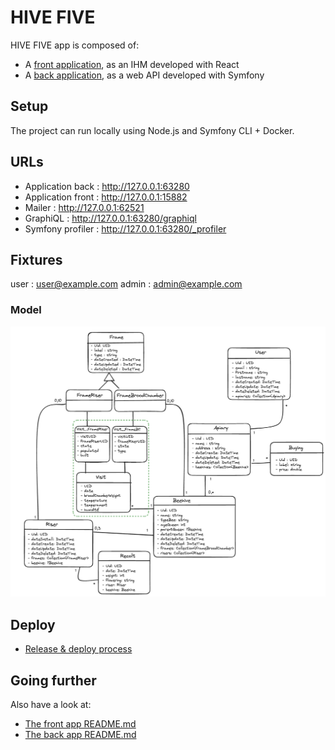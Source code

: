 HIVE FIVE
======

HIVE FIVE app is composed of:

- A [front application](front/README.md), as an IHM developed with React
- A [back application](./back/README.md), as a web API developed with Symfony

## Setup

The project can run locally using Node.js and Symfony CLI + Docker.

## URLs

- Application back : http://127.0.0.1:63280
- Application front : http://127.0.0.1:15882
- Mailer : http://127.0.0.1:62521
- GraphiQL : http://127.0.0.1:63280/graphiql
- Symfony profiler : http://127.0.0.1:63280/_profiler

## Fixtures

user : user@example.com
admin : admin@example.com

### Model

![](./back/docs/model.png)


## Deploy

- [Release & deploy process](./docs/release+deploy.md)

## Going further

Also have a look at:

- [The front app README.md](front/README.md)
- [The back app README.md](./back/README.md)
